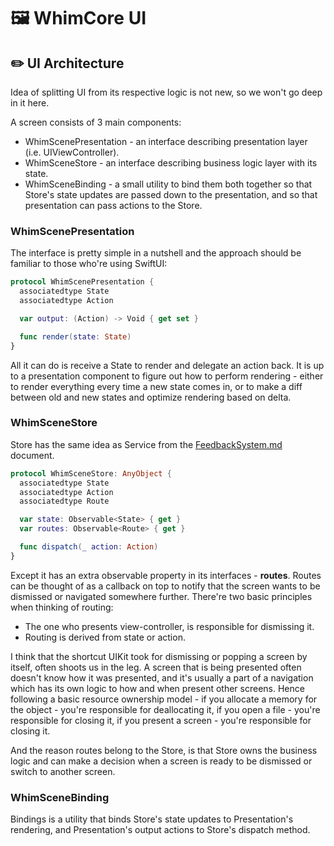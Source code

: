 # 🖼️ WhimCore UI

## ✏️ UI Architecture

Idea of splitting UI from its respective logic is not new, so we won't go deep in it here.

A screen consists of 3 main components:
 - WhimScenePresentation - an interface describing presentation layer (i.e. UIViewController).
 - WhimSceneStore - an interface describing business logic layer with its state.
 - WhimSceneBinding - a small utility to bind them both together so that Store's state updates are passed down to the presentation, and so that presentation can pass actions to the Store.

### WhimScenePresentation

The interface is pretty simple in a nutshell and the approach should be familiar to those who're using SwiftUI:
```swift
protocol WhimScenePresentation {
  associatedtype State
  associatedtype Action

  var output: (Action) -> Void { get set }

  func render(state: State)
}
```
All it can do is receive a State to render and delegate an action back.
It is up to a presentation component to figure out how to perform rendering - either to render everything every time a new state comes in, or to make a diff between old and new states and optimize rendering based on delta.

### WhimSceneStore

Store has the same idea as Service from the [FeedbackSystem.md](FeedbackSystem.md) document.
```swift
protocol WhimSceneStore: AnyObject {
  associatedtype State
  associatedtype Action
  associatedtype Route

  var state: Observable<State> { get }
  var routes: Observable<Route> { get }

  func dispatch(_ action: Action)
}
```
Except it has an extra observable property in its interfaces - **routes**.
Routes can be thought of as a callback on top to notify that the screen wants to be dismissed or navigated somewhere further.
There're two basic principles when thinking of routing:
 - The one who presents view-controller, is responsible for dismissing it.
 - Routing is derived from state or action.

I think that the shortcut UIKit took for dismissing or popping a screen by itself, often shoots us in the leg.
A screen that is being presented often doesn't know how it was presented, and it's usually a part of a navigation which has its own logic to how and when present other screens. Hence following a basic resource ownership model - if you allocate a memory for the object - you're responsible for deallocating it, if you open a file - you're responsible for closing it, if you present a screen - you're responsible for closing it.

And the reason routes belong to the Store, is that Store owns the business logic and can make a decision when a screen is ready to be dismissed or switch to another screen.

### WhimSceneBinding

Bindings is a utility that binds Store's state updates to Presentation's rendering, and Presentation's output actions to Store's dispatch method.